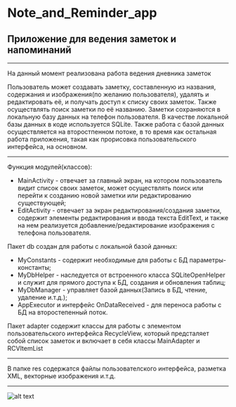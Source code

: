 # Note_and_Reminder_app
## Приложение для ведения заметок и напоминаний

---

На данный момент реализована работа ведения дневника заметок

Пользователь может создавать заметку, составленную из названия, содержания и изображения(по желанию пользователя), удалять и редактировать её, и получать 
доступ к списку своих заметок. Также осуществлять поиск заметки по её названию. Заметки сохраняются в локальную базу данных на телефон пользователя. В качестве локальной
базы данных в коде используется SQLite. Также работа с базой данных осуществляется на второстпенном потоке, в то время как остальная работа приложения, такая как
прорисовка пользовательского интерфейса, на основном.

---

Функция модулей(классов):
* MainActivity - отвечает за главный экран, на котором пользователь видит список своих заметок, может осуществлять поиск или перейти к созданию новой заметки или редактированию 
существующей;
* EditActivity - отвечает за экран редактирования/создания заметки, содержит элементы редактирования и ввода текста EditText, и также на нем реализуется добавление/редактирование 
изображения с телефона пользователя.

Пакет db создан для работы с локальной базой данных:
* MyConstants - содержит необходимые для работы с БД параметры-константы;
* MyDbHelper - наследуется от встроенного класса SQLiteOpenHelper и служит для прямого доступа к БД, создания и обновления таблиц;
* MyDbManager - управляет базой данных(Запись в БД, чтение, удаление и.т.д.);
* AppExecutor и интерфейс OnDataReceived - для переноса работы с БД на второстепенный поток.


Пакет adapter содержит классы для работы с элементом пользовательского интерфейса RecycleView, который предсталяет собой список заметок и включает в себя классы MainAdapter и RCVItemList

---

В папке res содержатся файлы пользователского интерфейса, разметка XML, векторные изображения и.т.д.

---

![alt text](https://github.com/Dinislam-ZA/Note_and_Reminder_app/blob/main/imgs/App_Images.png)

